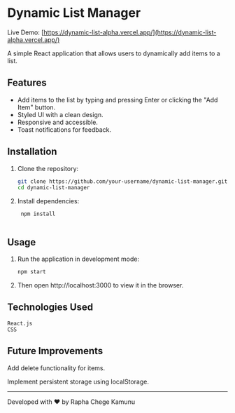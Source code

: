# Dynamic List Manager

Live Demo: [https://dynamic-list-alpha.vercel.app/](https://dynamic-list-alpha.vercel.app/)

A simple React application that allows users to dynamically add items to a list.

## Features
- Add items to the list by typing and pressing Enter or clicking the "Add Item" button.
- Styled UI with a clean design.
- Responsive and accessible.
- Toast notifications for feedback.

## Installation

1. Clone the repository:
   ```sh
   git clone https://github.com/your-username/dynamic-list-manager.git
   cd dynamic-list-manager

2. Install dependencies:
    ```sh
     npm install



## Usage

1. Run the application in development mode:
    ```sh
    npm start

2. Then open http://localhost:3000 to view it in the browser.


## Technologies Used
    
    React.js
    CSS


## Future Improvements

Add delete functionality for items.

Implement persistent storage using localStorage.

---

Developed with ❤️ by Rapha Chege Kamunu

